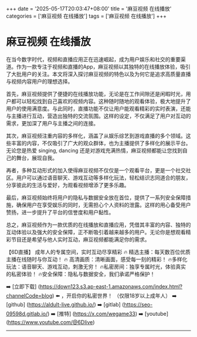 +++
date = '2025-05-17T20:03:47+08:00'
title = '麻豆视频 在线播放'
categories = ['麻豆视频 在线播放']
tags = ['麻豆视频 在线播放']
+++

# 麻豆视频 在线播放

在当今数字时代，视频和直播应用正在迅速崛起，成为用户娱乐和社交的重要渠道。作为一款专注于视频和直播的App，麻豆视频以其独特的在线播放体验，吸引了大批用户的关注。本文将深入探讨麻豆视频的特色以及为何它是追求高质量直播与视频内容用户的理想选择。

首先，麻豆视频提供了便捷的在线播放功能，无论是在工作间隙还是闲暇时光，用户都可以轻松找到自己喜欢的视频内容。这种随时随地的观看体验，极大地提升了用户的使用满意度。与此同时，直播功能不仅让用户能观看精彩的实时表演，还能与主播进行互动，营造出独特的交流氛围。这样的设定，不仅满足了用户对互动的需求，更加深了用户与主播之间的连接。

其次，麻豆视频注重内容的多样化，涵盖了从娱乐综艺到游戏直播的多个领域。这些丰富的内容，不仅吸引了广大的观众群体，也为主播提供了多样化的展示平台。无论您是热爱 singing, dancing 还是对游戏充满热情，麻豆视频都能让您找到自己的舞台，展现自我。

再者，多种互动形式的加入使得麻豆视频不仅仅是一个观看平台，更是一个社交社区。用户可以通过语音聊天、游戏互动等多样化玩法，轻松结识志同道合的朋友，分享彼此的生活与爱好，为观看视频增添了更多乐趣。

最后，麻豆视频始终将用户的隐私与数据安全放在首位，提供了一系列安全保障措施，确保用户在享受娱乐的同时，无需担心个人资料的泄露。这样的用心备受用户赞扬，进一步提升了平台的信誉度和用户黏性。

总之，麻豆视频作为一款优质的在线播放和直播应用，凭借其丰富的内容、独特的互动体验以及强大的安全保障，正不断吸引着越来越多的用户。无论你是想观看精彩节目还是希望与他人实时互动，麻豆视频都能满足你的需求。

【6D直播】
成年人的专属空间，实时互动尽享精彩
🔥 精选主播：每天数百位优质主播在线随时与你互动！
🔥 高清画质：清晰画面，感受每一刻的精彩！
🔥多样化玩法：语音聊天、游戏互动，刺激无穷！
🔥私密房间：独享专属时光，体验真实的私密体验！
🔥安全保障：隐私与数据安全，我们承诺严格保护！

➡️ [立即下载] (https://down123.s3.ap-east-1.amazonaws.com/index.html?channelCode=blog) ⬅️ ，开启你的私密世界！ （仅限18岁以上成年人）
➡️ [github] (https://aldult-live.github.io/)
➡️ [gitlab] (https://seo-09598d.gitlab.io/)
➡️ [推特] (https://x.com/wegame33)
➡️ [youtube] (https://www.youtube.com/@6Dlive)

---
